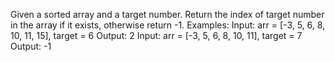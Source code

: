 Given a sorted array and a target number.
Return the index of target number in the array if it exists, otherwise return -1.
Examples:
Input: arr = [-3, 5, 6, 8, 10, 11, 15], target = 6
Output: 2
Input: arr = [-3, 5, 6, 8, 10, 11], target = 7
Output: -1